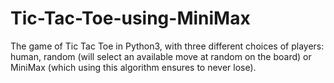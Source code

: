 # Tic-Tac-Toe-using-MiniMax
The game of Tic Tac Toe in Python3, with three different choices of players: human, random (will select an available move at random on the board) or MiniMax (which using this algorithm ensures to never lose).
